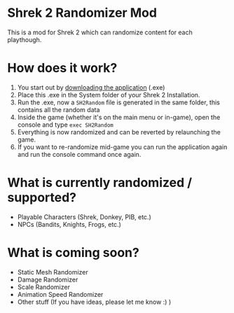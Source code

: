# Shrek 2 Randomizer Mod
This is a mod for Shrek 2 which can randomize content for each playthough.

# How does it work?
1. You start out by [downloading the application](https://github.com/kevinjpetersen/Shrek2RandomizerMod/releases/download/Stable/Shrek2RandomizerMod.exe) (.exe)
2. Place this .exe in the System folder of your Shrek 2 Installation.
3. Run the .exe, now a ``SH2Random`` file is generated in the same folder, this contains all the random data
4. Inside the game (whether it's on the main menu or in-game), open the console and type ``exec SH2Random``
5. Everything is now randomized and can be reverted by relaunching the game.
6. If you want to re-randomize mid-game you can run the application again and run the console command once again.

# What is currently randomized / supported?
- Playable Characters (Shrek, Donkey, PIB, etc.)
- NPCs (Bandits, Knights, Frogs, etc.)

# What is coming soon?
- Static Mesh Randomizer
- Damage Randomizer
- Scale Randomizer
- Animation Speed Randomizer
- Other stuff (If you have ideas, please let me know :) )
